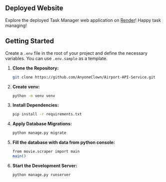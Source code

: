 ## Deployed Website
Explore the deployed Task Manager web application on [Render](https://movie-service-63ce.onrender.com/api/schema/swagger/)! Happy task managing!


## Getting Started

Create a `.env` file in the root of your project and define the necessary variables. You can use `.env.sample` as a template.


1. **Clone the Repository:**
    ```bash
    git clone https://github.com/AnyoneClown/Airport-API-Service.git
    ```

2. **Create venv:**
    ```bash
    python -m venv venv
    ```

3. **Install Dependencies:**
    ```bash
    pip install -r requirements.txt
    ```

4. **Apply Database Migrations:**
    ```bash
    python manage.py migrate
    ```

5. **Fill the database with data from python console:**
    ```bash
    from movie.scraper import main
    main()
    ```

6. **Start the Development Server:**
    ```bash
    python manage.py runserver
    ```